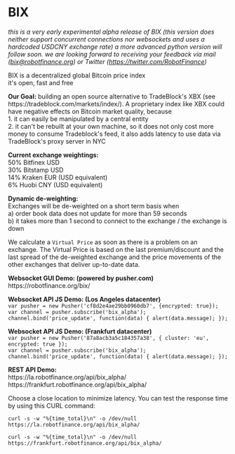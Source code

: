 # BIX

<i>this is a very early experimental alpha release of BIX (this version does neither support concurrent connections nor websockets and uses a hardcoded USDCNY exchange rate) a more advanced python version will follow soon. we are looking forward to receiving your feedback via mail (bix@robotfinance.org) or Twitter (https://twitter.com/RobotFinance)</i>

BIX is a decentralized global Bitcoin price index<br>
it's open, fast and free

<p><b>Our Goal:</b> building an open source alternative to TradeBlock's XBX (see https://tradeblock.com/markets/index/). A proprietary index like XBX could have negative effects on Bitcoin market quality, because<br>
1. it can easily be manipulated by a central entity<br>
2. it can't be rebuilt at your own machine, so it does not only cost more money to consume Tradeblock's feed, it also adds latency to use data via TradeBlock's proxy server in NYC</p>

<p><b>Current exchange weightings:</b><br>
50% Bitfinex USD<br>
30% Bitstamp USD<br>
14% Kraken EUR (USD equivalent)<br>
6% Huobi CNY (USD equivalent)<p>

<p><b>Dynamic de-weighting:</b><br>
Exchanges will be de-weighted on a short term basis when<br>
a) order book data does not update for more than 59 seconds<br>
b) it takes more than 1 second to connect to the exchange / the exchange is down</p>

<p>We calculate a <code>Virtual Price</code> as soon as there is a problem on an exchange. The Virtual Price is based on the last premium/discount and the last spread of the de-weighted exchange and the price movements of the other exchanges that deliver up-to-date data.</p>

<p><b>Websocket GUI Demo: (powered by pusher.com)</b><br>
https://robotfinance.org/bix/</p>

<p><b>Websocket API JS Demo: (Los Angeles datacenter)</b><br>
<code>var pusher = new Pusher('cf8d2e4ae29bb0960db7', {encrypted: true});</code><br>
<code>var channel = pusher.subscribe('bix_alpha');</code><br>
<code>channel.bind('price_update', function(data) { alert(data.message); });</code></p>

<p><b>Websocket API JS Demo: (Frankfurt datacenter)</b><br>
<code>var pusher = new Pusher('87a8acb3a5c184357a38', { cluster: 'eu', encrypted: true });</code><br>
<code>var channel = pusher.subscribe('bix_alpha');</code><br>
<code>channel.bind('price_update', function(data) { alert(data.message); });</code></p>

<p><b>REST API Demo:</b><br>
https://la.robotfinance.org/api/bix_alpha/<br>
https://frankfurt.robotfinance.org/api/bix_alpha/</p>
<p>Choose a close location to minimize latency. You can test the response time by using this CURL command:</p>
<p><code>curl -s -w "%{time_total}\n" -o /dev/null https://la.robotfinance.org/api/bix_alpha/</code></p>
<p><code>curl -s -w "%{time_total}\n" -o /dev/null https://frankfurt.robotfinance.org/api/bix_alpha/</code></p>


